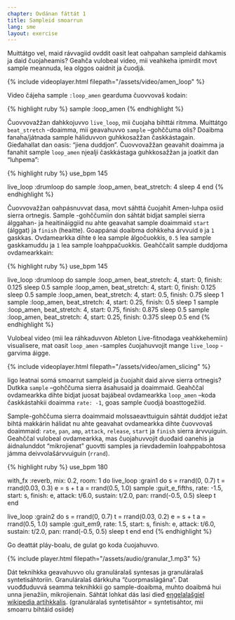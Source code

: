 ```yaml
---
chapter: Ovdánan fáttát 1
title: Sampleid smoarrun
lang: sme
layout: exercise
---
```


Muittátgo vel, maid rávvagiid ovddit oasit leat oahpahan sampleid dahkamis ja daid čuojaheamis? Geahča vulobeal video, mii veahkeha ipmirdit movt sample meannuda, lea olggos oaidnit ja čuodjá.

{% include videoplayer.html filepath="/assets/video/amen_loop" %}

Video čájeha sample `:loop_amen` gearduma čuovvovaš kodain:

{% highlight ruby %}
sample :loop_amen
{% endhighlight %}

Čuovvovažžan dahkkojuvvo `live_loop`, mii čuojaha bihttái ritmma. Muittátgo  `beat_stretch` -doaimma, mii geavahuvvo `sample` –gohččuma olis? Doaibma fanaha/játnada sample háliduvvon guhkkosažžan časkkástagain. Gieđahallat dan oasis: “jiena duddjon”. Čuovvovažžan geavahit doaimma ja fanahit sample `loop_amen` njealji časkkástaga guhkkosažžan ja joatkit dan “luhpema”:

{% highlight ruby %}
use_bpm 145

live_loop :drumloop do
  sample :loop_amen, beat_stretch: 4
  sleep 4
end
{% endhighlight %}

Čuovvovažžan oahpásnuvvat dasa, movt sáhttá čuojahit Amen-luhpa osiid sierra ortnegis. Sample -gohččumiin don sáhtát bidjat samplei sierra álggahan- ja heaitináiggiid nu ahte geavahat sample doaimmaid `start`  (álggat) ja  `finish` (heaitte). Goappánai doaibma dohkkeha árvvuid `0` ja `1` gaskkas. Ovdamearkka dihte `0` lea sample álgočuokkis, `0.5` lea sample gaskkamuddu ja `1` lea sample loahppačuokkis. Geahččalit sample duddjoma ovdamearkkain:

{% highlight ruby %}
use_bpm 145

live_loop :drumloop do
  sample :loop_amen, beat_stretch: 4, start: 0, finish: 0.125
  sleep 0.5
  sample :loop_amen, beat_stretch: 4, start: 0, finish: 0.125
  sleep 0.5
  sample :loop_amen, beat_stretch: 4, start: 0.5, finish: 0.75
  sleep 1
  sample :loop_amen, beat_stretch: 4, start: 0.25, finish: 0.5
  sleep 1
  sample :loop_amen, beat_stretch: 4, start: 0.75, finish: 0.875
  sleep 0.5
  sample :loop_amen, beat_stretch: 4, start: 0.25, finish: 0.375
  sleep 0.5
end
{% endhighlight %}

Vulobeal video (mii lea ráhkaduvvon Ableton Live-fitnodaga veahkkehemiin) visualisere, mat oasit `loop_amen` -samples čuojahuvvojit mange `live_loop` -garvima áigge. 

{% include videoplayer.html filepath="/assets/video/amen_slicing" %}

Iigo leatnai somá smoarrut sampleid ja čuojahit daid aivve sierra ortnegis? Dutkka `sample` –gohččuma sierra ásahusaid ja doaimmaid. Geahččal ovdamearkka dihte bidjat juosat bajábeal ovdamearkka `loop_amen` –koda časkkástahkii doaimma `rate: -1`, goas sample čuodjá boasttogežiid.

Sample-gohččuma sierra doaimmaid molssaeavttuiguin sáhtát duddjot iežat bihtá makkárin hálidat nu ahte geavahat ovdamearkka dihte čuovvovaš doaimmaid: `rate`, `pan`, `amp`, `attack`, `release`, `start` ja `finish`  sierra árvvuiguin. Geahččal vulobeal ovdamearkka, mas čuojahuvvojit duođaid oanehis ja áidnalunddot “mikrojienat” guovtti samples ja rievdademiin loahppabohtosa jámma deivvolašárvvuiguin (`rrand`). 

{% highlight ruby %}
use_bpm 180

with_fx :reverb, mix: 0.2, room: 1 do
  live_loop :grain1 do
    s = rrand(0, 0.7)
    t = rrand(0.03, 0.3)
    e = s + t
    a = rrand(0.5, 1.0)
    sample :guit_e_fifths, rate: -1.5, start: s, finish: e, attack: t/6.0, sustain: t/2.0, pan: rrand(-0.5, 0.5)
    sleep t
  end

  live_loop :grain2 do
    s = rrand(0, 0.7)
    t = rrand(0.03, 0.2)
    e = s + t
    a = rrand(0.5, 1.0)
    sample :guit_em9, rate: 1.5, start: s, finish: e, attack: t/6.0, sustain: t/2.0, pan: rrand(-0.5, 0.5)
    sleep t
  end
end
{% endhighlight %}

Go deattát pláy-boalu, de gulat go koda čuojahuvvo. 

{% include player.html filepath="/assets/audio/granular_1.mp3" %}

Dát teknihkka geavahuvvo olu granuláralaš syntesas ja granuláralaš syntetisáhtoriin. Granuláralaš dárkkuha “čuorpmaslágána”. Dat vuođđuduvvá seamma teknihkkii go sample-doaibma, muhto doaibmá hui unna jienažiin, mikrojienain. Sáhtát lohkat dás lasi dieđ <a href="https://en.wikipedia.org/wiki/Granular_synthesis">eŋgelalašgiel wikipedia artihkkalis</a>. 
(granuláralaš syntetisáhtor =  syntetisáhtor, mii smoarru bihtáid osiide) 
